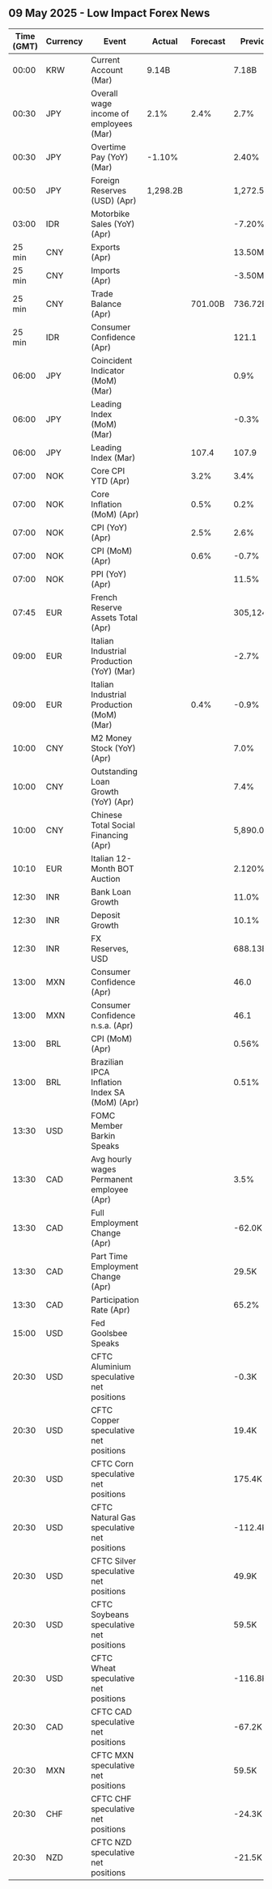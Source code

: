 ## 09 May 2025 - Low Impact Forex News

| Time (GMT) | Currency | Event | Actual | Forecast | Previous |
|------|----------|-------|--------|----------|----------|
| 00:00 | KRW | Current Account (Mar) | 9.14B |  | 7.18B |
| 00:30 | JPY | Overall wage income of employees (Mar) | 2.1% | 2.4% | 2.7% |
| 00:30 | JPY | Overtime Pay (YoY) (Mar) | -1.10% |  | 2.40% |
| 00:50 | JPY | Foreign Reserves (USD) (Apr) | 1,298.2B |  | 1,272.5B |
| 03:00 | IDR | Motorbike Sales (YoY) (Apr) |  |  | -7.20% |
| 25 min | CNY | Exports (Apr) |  |  | 13.50M |
| 25 min | CNY | Imports (Apr) |  |  | -3.50M |
| 25 min | CNY | Trade Balance (Apr) |  | 701.00B | 736.72B |
| 25 min | IDR | Consumer Confidence (Apr) |  |  | 121.1 |
| 06:00 | JPY | Coincident Indicator (MoM) (Mar) |  |  | 0.9% |
| 06:00 | JPY | Leading Index (MoM) (Mar) |  |  | -0.3% |
| 06:00 | JPY | Leading Index (Mar) |  | 107.4 | 107.9 |
| 07:00 | NOK | Core CPI YTD (Apr) |  | 3.2% | 3.4% |
| 07:00 | NOK | Core Inflation (MoM) (Apr) |  | 0.5% | 0.2% |
| 07:00 | NOK | CPI (YoY) (Apr) |  | 2.5% | 2.6% |
| 07:00 | NOK | CPI (MoM) (Apr) |  | 0.6% | -0.7% |
| 07:00 | NOK | PPI (YoY) (Apr) |  |  | 11.5% |
| 07:45 | EUR | French Reserve Assets Total (Apr) |  |  | 305,124.0M |
| 09:00 | EUR | Italian Industrial Production (YoY) (Mar) |  |  | -2.7% |
| 09:00 | EUR | Italian Industrial Production (MoM) (Mar) |  | 0.4% | -0.9% |
| 10:00 | CNY | M2 Money Stock (YoY) (Apr) |  |  | 7.0% |
| 10:00 | CNY | Outstanding Loan Growth (YoY) (Apr) |  |  | 7.4% |
| 10:00 | CNY | Chinese Total Social Financing (Apr) |  |  | 5,890.0B |
| 10:10 | EUR | Italian 12-Month BOT Auction |  |  | 2.120% |
| 12:30 | INR | Bank Loan Growth |  |  | 11.0% |
| 12:30 | INR | Deposit Growth |  |  | 10.1% |
| 12:30 | INR | FX Reserves, USD |  |  | 688.13B |
| 13:00 | MXN | Consumer Confidence (Apr) |  |  | 46.0 |
| 13:00 | MXN | Consumer Confidence n.s.a. (Apr) |  |  | 46.1 |
| 13:00 | BRL | CPI (MoM) (Apr) |  |  | 0.56% |
| 13:00 | BRL | Brazilian IPCA Inflation Index SA (MoM) (Apr) |  |  | 0.51% |
| 13:30 | USD | FOMC Member Barkin Speaks |  |  |  |
| 13:30 | CAD | Avg hourly wages Permanent employee (Apr) |  |  | 3.5% |
| 13:30 | CAD | Full Employment Change (Apr) |  |  | -62.0K |
| 13:30 | CAD | Part Time Employment Change (Apr) |  |  | 29.5K |
| 13:30 | CAD | Participation Rate (Apr) |  |  | 65.2% |
| 15:00 | USD | Fed Goolsbee Speaks |  |  |  |
| 20:30 | USD | CFTC Aluminium speculative net positions |  |  | -0.3K |
| 20:30 | USD | CFTC Copper speculative net positions |  |  | 19.4K |
| 20:30 | USD | CFTC Corn speculative net positions |  |  | 175.4K |
| 20:30 | USD | CFTC Natural Gas speculative net positions |  |  | -112.4K |
| 20:30 | USD | CFTC Silver speculative net positions |  |  | 49.9K |
| 20:30 | USD | CFTC Soybeans speculative net positions |  |  | 59.5K |
| 20:30 | USD | CFTC Wheat speculative net positions |  |  | -116.8K |
| 20:30 | CAD | CFTC CAD speculative net positions |  |  | -67.2K |
| 20:30 | MXN | CFTC MXN speculative net positions |  |  | 59.5K |
| 20:30 | CHF | CFTC CHF speculative net positions |  |  | -24.3K |
| 20:30 | NZD | CFTC NZD speculative net positions |  |  | -21.5K |
